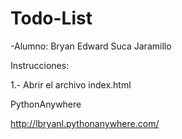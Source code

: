 # Todo-List
-Alumno: Bryan Edward Suca Jaramillo

Instrucciones:

1.- Abrir el archivo index.html

PythonAnywhere

http://lbryanl.pythonanywhere.com/

